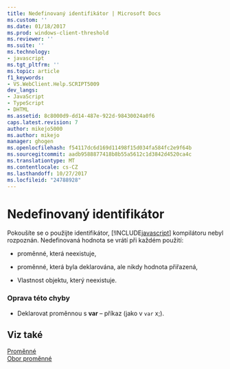 ```yaml
---
title: Nedefinovaný identifikátor | Microsoft Docs
ms.custom: ''
ms.date: 01/18/2017
ms.prod: windows-client-threshold
ms.reviewer: ''
ms.suite: ''
ms.technology:
- javascript
ms.tgt_pltfrm: ''
ms.topic: article
f1_keywords:
- VS.WebClient.Help.SCRIPT5009
dev_langs:
- JavaScript
- TypeScript
- DHTML
ms.assetid: 8c8000d9-dd14-487e-922d-98430024a0f6
caps.latest.revision: 7
author: mikejo5000
ms.author: mikejo
manager: ghogen
ms.openlocfilehash: f54117dc6d169d11498f15d034fa584fc2e9f64b
ms.sourcegitcommit: aadb9588877418b8b55a5612c1d3842d4520ca4c
ms.translationtype: MT
ms.contentlocale: cs-CZ
ms.lasthandoff: 10/27/2017
ms.locfileid: "24788928"
---
```

# <a name="undefined-identifier"></a>Nedefinovaný identifikátor
Pokoušíte se o použijte identifikátor, [!INCLUDE[javascript](../../javascript/includes/javascript-md.md)] kompilátoru nebyl rozpoznán. Nedefinovaná hodnota se vrátí při každém použití:  
  
-   proměnné, která neexistuje,  
  
-   proměnné, která byla deklarována, ale nikdy hodnota přiřazená,  
  
-   Vlastnost objektu, který neexistuje.  
  
### <a name="to-correct-this-error"></a>Oprava této chyby  
  
-   Deklarovat proměnnou s **var** – příkaz (jako v `var` x;).  
  
## <a name="see-also"></a>Viz také  
 [Proměnné](../../javascript/variables-javascript.md)   
 [Obor proměnné](../../javascript/advanced/variable-scope-javascript.md)